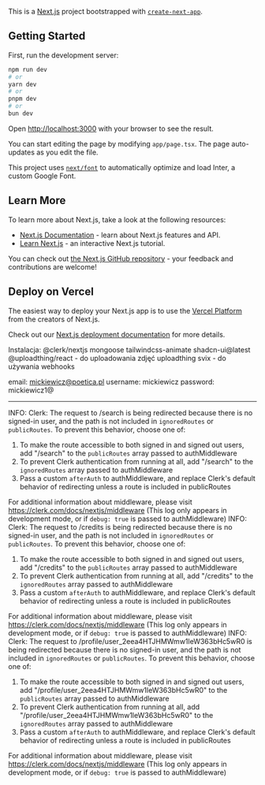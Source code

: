 This is a [Next.js](https://nextjs.org/) project bootstrapped with [`create-next-app`](https://github.com/vercel/next.js/tree/canary/packages/create-next-app).

## Getting Started

First, run the development server:

```bash
npm run dev
# or
yarn dev
# or
pnpm dev
# or
bun dev
```

Open [http://localhost:3000](http://localhost:3000) with your browser to see the result.

You can start editing the page by modifying `app/page.tsx`. The page auto-updates as you edit the file.

This project uses [`next/font`](https://nextjs.org/docs/basic-features/font-optimization) to automatically optimize and load Inter, a custom Google Font.

## Learn More

To learn more about Next.js, take a look at the following resources:

- [Next.js Documentation](https://nextjs.org/docs) - learn about Next.js features and API.
- [Learn Next.js](https://nextjs.org/learn) - an interactive Next.js tutorial.

You can check out [the Next.js GitHub repository](https://github.com/vercel/next.js/) - your feedback and contributions are welcome!

## Deploy on Vercel

The easiest way to deploy your Next.js app is to use the [Vercel Platform](https://vercel.com/new?utm_medium=default-template&filter=next.js&utm_source=create-next-app&utm_campaign=create-next-app-readme) from the creators of Next.js.

Check out our [Next.js deployment documentation](https://nextjs.org/docs/deployment) for more details.


Instalacja:
@clerk/nextjs
mongoose
tailwindcss-animate
shadcn-ui@latest
@uploadthing/react - do uploadowania zdjęć
uploadthing
svix - do używania webhooks

email: mickiewicz@poetica.pl
username: mickiewicz
password: mickiewicz1@

-------------------------------------------------------------------------------------------------------------

INFO: Clerk: The request to /search is being redirected because there is no signed-in user, and the path is not included in `ignoredRoutes` or `publicRoutes`. To prevent this behavior, choose one of:

1. To make the route accessible to both signed in and signed out users, add "/search" to the `publicRoutes` array passed to authMiddleware
2. To prevent Clerk authentication from running at all, add "/search" to the `ignoredRoutes` array passed to authMiddleware
3. Pass a custom `afterAuth` to authMiddleware, and replace Clerk's default behavior of redirecting unless a route is included in publicRoutes

For additional information about middleware, please visit https://clerk.com/docs/nextjs/middleware
(This log only appears in development mode, or if `debug: true` is passed to authMiddleware)
INFO: Clerk: The request to /credits is being redirected because there is no signed-in user, and the path is not included in `ignoredRoutes` or `publicRoutes`. To 
prevent this behavior, choose one of:

1. To make the route accessible to both signed in and signed out users, add "/credits" to the `publicRoutes` array passed to authMiddleware
2. To prevent Clerk authentication from running at all, add "/credits" to the `ignoredRoutes` array passed to authMiddleware
3. Pass a custom `afterAuth` to authMiddleware, and replace Clerk's default behavior of redirecting unless a route is included in publicRoutes

For additional information about middleware, please visit https://clerk.com/docs/nextjs/middleware
(This log only appears in development mode, or if `debug: true` is passed to authMiddleware)
INFO: Clerk: The request to /profile/user_2eea4HTJHMWmw1leW363bHc5wR0 is being redirected because there is no signed-in user, and the path is not included in `ignoredRoutes` or `publicRoutes`. To prevent this behavior, choose one of:

1. To make the route accessible to both signed in and signed out users, add "/profile/user_2eea4HTJHMWmw1leW363bHc5wR0" to the `publicRoutes` array passed to authMiddleware
2. To prevent Clerk authentication from running at all, add "/profile/user_2eea4HTJHMWmw1leW363bHc5wR0" to the `ignoredRoutes` array passed to authMiddleware      
3. Pass a custom `afterAuth` to authMiddleware, and replace Clerk's default behavior of redirecting unless a route is included in publicRoutes

For additional information about middleware, please visit https://clerk.com/docs/nextjs/middleware
(This log only appears in development mode, or if `debug: true` is passed to authMiddleware)